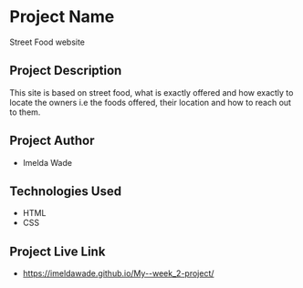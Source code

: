 # Project Name
Street Food website

## Project Description
This site is based on street food, what is exactly offered and how exactly to locate the owners i.e the foods offered, their location and how to reach out to them.

## Project Author
* Imelda Wade

## Technologies Used
* HTML
* CSS

## Project Live Link
*  https://imeldawade.github.io/My--week_2-project/
